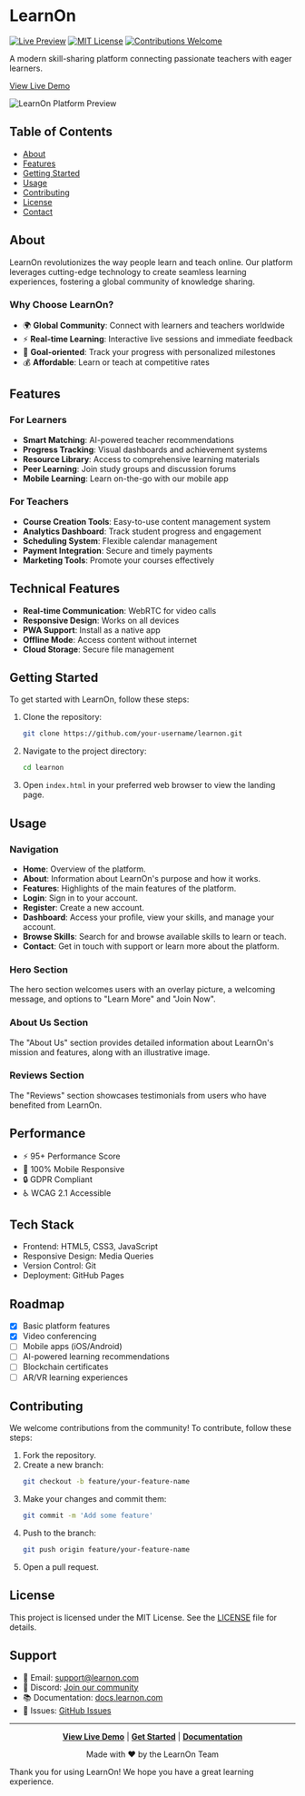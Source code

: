 # LearnOn

[![Live Preview](https://img.shields.io/badge/Live%20Preview-View%20Site-blue)](https://learnon-demo.netlify.app)
[![MIT License](https://img.shields.io/badge/License-MIT-green.svg)](https://choosealicense.com/licenses/mit/)
[![Contributions Welcome](https://img.shields.io/badge/Contributions-Welcome-brightgreen.svg)](CONTRIBUTING.md)

A modern skill-sharing platform connecting passionate teachers with eager learners.

[View Live Demo](https://joyeuxclement87.github.io/LearnOn/)

![LearnOn Platform Preview](preview.png)

## Table of Contents

- [About](#about)
- [Features](#features)
- [Getting Started](#getting-started)
- [Usage](#usage)
- [Contributing](#contributing)
- [License](#license)
- [Contact](#contact)

## About

LearnOn revolutionizes the way people learn and teach online. Our platform leverages cutting-edge technology to create seamless learning experiences, fostering a global community of knowledge sharing.

### Why Choose LearnOn?

- 🌍 **Global Community**: Connect with learners and teachers worldwide
- ⚡ **Real-time Learning**: Interactive live sessions and immediate feedback
- 🎯 **Goal-oriented**: Track your progress with personalized milestones
- 💰 **Affordable**: Learn or teach at competitive rates

## Features

### For Learners
- **Smart Matching**: AI-powered teacher recommendations
- **Progress Tracking**: Visual dashboards and achievement systems
- **Resource Library**: Access to comprehensive learning materials
- **Peer Learning**: Join study groups and discussion forums
- **Mobile Learning**: Learn on-the-go with our mobile app

### For Teachers
- **Course Creation Tools**: Easy-to-use content management system
- **Analytics Dashboard**: Track student progress and engagement
- **Scheduling System**: Flexible calendar management
- **Payment Integration**: Secure and timely payments
- **Marketing Tools**: Promote your courses effectively

## Technical Features
- **Real-time Communication**: WebRTC for video calls
- **Responsive Design**: Works on all devices
- **PWA Support**: Install as a native app
- **Offline Mode**: Access content without internet
- **Cloud Storage**: Secure file management

## Getting Started

To get started with LearnOn, follow these steps:

1. Clone the repository:
    ```sh
    git clone https://github.com/your-username/learnon.git
    ```
2. Navigate to the project directory:
    ```sh
    cd learnon
    ```
3. Open `index.html` in your preferred web browser to view the landing page.

## Usage

### Navigation

- **Home**: Overview of the platform.
- **About**: Information about LearnOn's purpose and how it works.
- **Features**: Highlights of the main features of the platform.
- **Login**: Sign in to your account.
- **Register**: Create a new account.
- **Dashboard**: Access your profile, view your skills, and manage your account.
- **Browse Skills**: Search for and browse available skills to learn or teach.
- **Contact**: Get in touch with support or learn more about the platform.

### Hero Section

The hero section welcomes users with an overlay picture, a welcoming message, and options to "Learn More" and "Join Now".

### About Us Section

The "About Us" section provides detailed information about LearnOn's mission and features, along with an illustrative image.

### Reviews Section

The "Reviews" section showcases testimonials from users who have benefited from LearnOn.

## Performance

- ⚡ 95+ Performance Score
- 📱 100% Mobile Responsive
- 🔒 GDPR Compliant
- ♿ WCAG 2.1 Accessible

## Tech Stack

- Frontend: HTML5, CSS3, JavaScript
- Responsive Design: Media Queries
- Version Control: Git
- Deployment: GitHub Pages

## Roadmap

- [x] Basic platform features
- [x] Video conferencing
- [ ] Mobile apps (iOS/Android)
- [ ] AI-powered learning recommendations
- [ ] Blockchain certificates
- [ ] AR/VR learning experiences

## Contributing

We welcome contributions from the community! To contribute, follow these steps:

1. Fork the repository.
2. Create a new branch:
    ```sh
    git checkout -b feature/your-feature-name
    ```
3. Make your changes and commit them:
    ```sh
    git commit -m 'Add some feature'
    ```
4. Push to the branch:
    ```sh
    git push origin feature/your-feature-name
    ```
5. Open a pull request.

## License

This project is licensed under the MIT License. See the [LICENSE](LICENSE) file for details.

## Support

- 📧 Email: [support@learnon.com](mailto:support@learnon.com)
- 💬 Discord: [Join our community](https://discord.gg/learnon)
- 📚 Documentation: [docs.learnon.com](https://docs.learnon.com)
- 🐛 Issues: [GitHub Issues](https://github.com/your-username/learnon/issues)

---

<div align="center">

**[View Live Demo](https://learnon-demo.netlify.app)** | **[Get Started](#getting-started)** | **[Documentation](https://docs.learnon.com)**

Made with ❤️ by the LearnOn Team

</div>

Thank you for using LearnOn! We hope you have a great learning experience.
